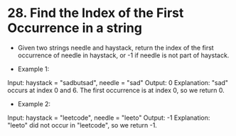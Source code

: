 # 28. Find the Index of the First Occurrence in a string

* Given two strings needle and haystack, return the index of the first occurrence of needle in haystack, or -1 if needle is not part of haystack.

 

* Example 1:

Input: haystack = "sadbutsad", needle = "sad"
Output: 0
Explanation: "sad" occurs at index 0 and 6.
The first occurrence is at index 0, so we return 0.

* Example 2:

Input: haystack = "leetcode", needle = "leeto"
Output: -1
Explanation: "leeto" did not occur in "leetcode", so we return -1.
